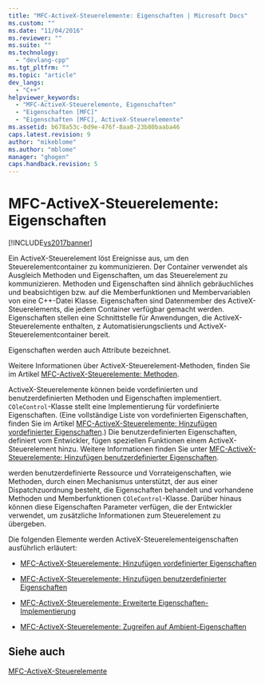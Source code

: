 ```yaml
---
title: "MFC-ActiveX-Steuerelemente: Eigenschaften | Microsoft Docs"
ms.custom: ""
ms.date: "11/04/2016"
ms.reviewer: ""
ms.suite: ""
ms.technology: 
  - "devlang-cpp"
ms.tgt_pltfrm: ""
ms.topic: "article"
dev_langs: 
  - "C++"
helpviewer_keywords: 
  - "MFC-ActiveX-Steuerelemente, Eigenschaften"
  - "Eigenschaften [MFC]"
  - "Eigenschaften [MFC], ActiveX-Steuerelemente"
ms.assetid: b678a53c-0d9e-476f-8aa0-23b80baaba46
caps.latest.revision: 9
author: "mikeblome"
ms.author: "mblome"
manager: "ghogen"
caps.handback.revision: 5
---
```

# MFC-ActiveX-Steuerelemente: Eigenschaften
[!INCLUDE[vs2017banner](../assembler/inline/includes/vs2017banner.md)]

Ein ActiveX\-Steuerelement löst Ereignisse aus, um den Steuerelementcontainer zu kommunizieren.  Der Container verwendet als Ausgleich Methoden und Eigenschaften, um das Steuerelement zu kommunizieren.  Methoden und Eigenschaften sind ähnlich gebräuchliches und beabsichtigen bzw. auf die Memberfunktionen und Membervariablen von eine C\+\+\-Datei Klasse.  Eigenschaften sind Datenmember des ActiveX\-Steuerelements, die jedem Container verfügbar gemacht werden.  Eigenschaften stellen eine Schnittstelle für Anwendungen, die ActiveX\-Steuerelemente enthalten, z Automatisierungsclients und ActiveX\-Steuerelementcontainer bereit.  
  
 Eigenschaften werden auch Attribute bezeichnet.  
  
 Weitere Informationen über ActiveX\-Steuerelement\-Methoden, finden Sie im Artikel [MFC\-ActiveX\-Steuerelemente: Methoden](../mfc/mfc-activex-controls-methods.md).  
  
 ActiveX\-Steuerelemente können beide vordefinierten und benutzerdefinierten Methoden und Eigenschaften implementiert.  `COleControl`\-Klasse stellt eine Implementierung für vordefinierte Eigenschaften. \(Eine vollständige Liste von vordefinierten Eigenschaften, finden Sie im Artikel [MFC\-ActiveX\-Steuerelemente: Hinzufügen vordefinierter Eigenschaften](../mfc/mfc-activex-controls-adding-stock-properties.md).\) Die benutzerdefinierten Eigenschaften, definiert vom Entwickler, fügen speziellen Funktionen einem ActiveX\-Steuerelement hinzu.  Weitere Informationen finden Sie unter [MFC\-ActiveX\-Steuerelemente: Hinzufügen benutzerdefinierter Eigenschaften](../mfc/mfc-activex-controls-adding-custom-properties.md).  
  
 werden benutzerdefinierte Ressource und Vorrateigenschaften, wie Methoden, durch einen Mechanismus unterstützt, der aus einer Dispatchzuordnung besteht, die Eigenschaften behandelt und vorhandene Methoden und Memberfunktionen `COleControl`\-Klasse.  Darüber hinaus können diese Eigenschaften Parameter verfügen, die der Entwickler verwendet, um zusätzliche Informationen zum Steuerelement zu übergeben.  
  
 Die folgenden Elemente werden ActiveX\-Steuerelementeigenschaften ausführlich erläutert:  
  
-   [MFC\-ActiveX\-Steuerelemente: Hinzufügen vordefinierter Eigenschaften](../mfc/mfc-activex-controls-adding-stock-properties.md)  
  
-   [MFC\-ActiveX\-Steuerelemente: Hinzufügen benutzerdefinierter Eigenschaften](../mfc/mfc-activex-controls-adding-custom-properties.md)  
  
-   [MFC\-ActiveX\-Steuerelemente: Erweiterte Eigenschaften\-Implementierung](../mfc/mfc-activex-controls-advanced-property-implementation.md)  
  
-   [MFC\-ActiveX\-Steuerelemente: Zugreifen auf Ambient\-Eigenschaften](../mfc/mfc-activex-controls-accessing-ambient-properties.md)  
  
## Siehe auch  
 [MFC\-ActiveX\-Steuerelemente](../mfc/mfc-activex-controls.md)